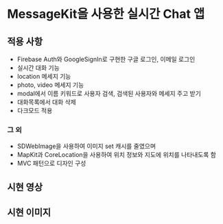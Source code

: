 # MessageKit을 사용한 실시간 Chat 앱

## 적용 사항
- Firebase Auth와 GoogleSignIn로 구현한 구글 로그인, 이메일 로그인
- 실시간 대화 기능
- location 메세지 기능
- photo, video 메세지 기능
- modal에서 이름 키워드로 사용자 검색, 검색된 사용자와 메세지 주고 받기
- 대화목록에서 대화 삭제
- 다크모드 적용

### 그 외
- SDWebImage을 사용하여 이미지 set 캐시를 줄였으며
- MapKit과 CoreLocation을 사용하여 위치 정보와 지도에 위치를 나타내도록 함
- MVC 패턴으로 디자인 구성

## 시현 영상

## 시현 이미지
